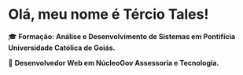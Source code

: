 <p align="center"> 
<h1>Olá, meu nome é Tércio Tales!</h1>  
</p>

<p align="left">
  🎓 <strong>Formação: Análise e Desenvolvimento de Sistemas em Pontifícia Universidade Católica de Goiás.</strong>
</p>

<p align="left">
  💼 <strong>Desenvolvedor Web em NúcleoGov Assessoria e Tecnologia.</strong>
</p>
<br>
